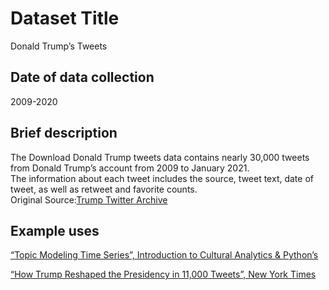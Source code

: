 # **Dataset Title**<br />
Donald Trump’s Tweets<br />

## **Date of data collection**<br />
2009-2020<br />

## **Brief description**<br />
The Download Donald Trump tweets data contains nearly 30,000 tweets from Donald Trump’s account from 2009 to January 2021.<br />
The information about each tweet includes the source, tweet text, date of tweet, as well as retweet and favorite counts.<br />
Original Source:[Trump Twitter Archive](https://www.thetrumparchive.com/)<br />

## **Example uses**<br />
[“Topic Modeling Time Series”, Introduction to Cultural Analytics & Python’s](https://melaniewalsh.github.io/Intro-Cultural-Analytics/05-Text-Analysis/11-Topic-Modeling-Time-Series.html)<br />

[“How Trump Reshaped the Presidency in 11,000 Tweets”, New York Times](https://www.nytimes.com/interactive/2019/11/02/us/politics/trump-twitter-presidency.html)
